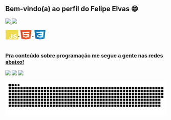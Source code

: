 ## Bem-vindo(a) ao perfil do Felipe Elvas 😁

 <div>
   <a href="https://github.com/Felipe-Elvas">
   <img height="180em" src="https://github-readme-stats.vercel.app/api?username=Felipe-Elvas&show_icons=true&theme=tokyonight&include_all_commits=true&count_private=true"/>
   <img height="180em" src="https://github-readme-stats.vercel.app/api/top-langs/?username=Felipe-Elvas&layout=compact&langs_count=6&theme=tokyonight"/>

</div>
<div style="display: inline_block"><br>
  <img align="center" alt="Js" height="30" width="40" src="https://raw.githubusercontent.com/devicons/devicon/master/icons/javascript/javascript-plain.svg">
  <img align="center" alt="HTML" height="30" width="40" src="https://raw.githubusercontent.com/devicons/devicon/master/icons/html5/html5-original.svg">
  <img align="center" alt="CSS" height="30" width="40" src="https://raw.githubusercontent.com/devicons/devicon/master/icons/css3/css3-original.svg">
</div>
 
 <br>
 
  ### Pra conteúdo sobre programação me segue a gente nas redes abaixo!
 
<div> 
    <a href="https://instagram.com/elvasfelipe" target=" _blank"><img src="https://img.shields.io/badge/-Instagram-%23E4405F?style=for-the-badge&logo=instagram&logoColor=white" target="_blank"></a>
   <a href = "mailto:felipeelvas@gmail.com"><img src="https://img.shields.io/badge/-Gmail-%23333?style=for-the-badge&logo=gmail&logoColor=white" target=" _blank"></a>
  <a href="https://www.linkedin.com/in/felipe-elvas-barbosa-6193a957/" target="_blank"><img src="https://img.shields.io/badge/-LinkedIn-%230077B5?style=for-the-badge&logo=linkedin&logoColor=white" target="_blank"></a> 
 
  ![Snake animation](https://github.com/Felipe-Elvas/Felipe-Elvas/blob/output/github-contribution-grid-snake.svg)

</div>
